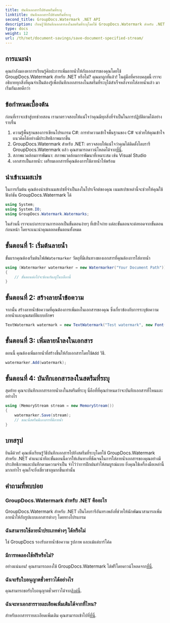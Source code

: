 ```yaml
---
title: บันทึกเอกสารไปยังสตรีมที่ระบุ
linktitle: บันทึกเอกสารไปยังสตรีมที่ระบุ
second_title: GroupDocs.Watermark .NET API
description: เรียนรู้วิธีบันทึกเอกสารลงในสตรีมที่ระบุโดยใช้ GroupDocs.Watermark สำหรับ .NET พร้อมคำแนะนำทีละขั้นตอนนี้ เหมาะสำหรับนักพัฒนาทุกระดับ
type: docs
weight: 12
url: /th/net/document-savings/save-document-specified-stream/
---
```

## การแนะนำ
คุณกำลังมองหาการเรียนรู้ศิลปะการเพิ่มลายน้ำให้กับเอกสารของคุณโดยใช้ GroupDocs.Watermark สำหรับ .NET หรือไม่? คุณมาถูกที่แล้ว! ในคู่มือที่ครอบคลุมนี้ เราจะอธิบายทุกสิ่งที่คุณจำเป็นต้องรู้เพื่อบันทึกเอกสารลงในสตรีมที่ระบุได้สำเร็จหลังจากใส่ลายน้ำแล้ว มาเริ่มกันเลยดีกว่า
## ข้อกำหนดเบื้องต้น
ก่อนที่เราจะเข้าสู่บทช่วยสอน เรามาตรวจสอบให้แน่ใจว่าคุณมีทุกสิ่งที่จำเป็นในการปฏิบัติตามได้อย่างราบรื่น
1. ความรู้พื้นฐานของการเขียนโปรแกรม C#: การทำความเข้าใจพื้นฐานของ C# จะช่วยให้คุณเข้าใจแนวคิดได้อย่างมีประสิทธิภาพมากขึ้น
2.  GroupDocs.Watermark สำหรับ .NET: ตรวจสอบให้แน่ใจว่าคุณได้ติดตั้งไลบรารี GroupDocs.Watermark แล้ว คุณสามารถดาวน์โหลดได้จาก[ที่นี่](https://releases.groupdocs.com/Watermark/net/).
3. สภาพแวดล้อมการพัฒนา: สภาพแวดล้อมการพัฒนาที่เหมาะสม เช่น Visual Studio
4. เอกสารเป็นลายน้ำ: เตรียมเอกสารที่คุณต้องการใช้ลายน้ำให้พร้อม
## นำเข้าเนมสเปซ
ในการเริ่มต้น คุณต้องนำเข้าเนมสเปซที่จำเป็นลงในโปรเจ็กต์ของคุณ เนมสเปซเหล่านี้จะช่วยให้คุณใช้ฟังก์ชัน GroupDocs.Watermark ได้
```csharp
using System;
using System.IO;
using GroupDocs.Watermark.Watermarks;
```
ในส่วนนี้ เราจะแบ่งกระบวนการออกเป็นขั้นตอนง่ายๆ ที่เข้าใจง่าย แต่ละขั้นตอนจะต่อยอดจากขั้นตอนก่อนหน้า โดยจะแนะนำคุณตลอดขั้นตอนทั้งหมด
## ขั้นตอนที่ 1: เริ่มต้นลายน้ำ
 ขั้นแรกคุณต้องเริ่มต้นไฟล์`Watermarker` วัตถุที่มีเส้นทางของเอกสารที่คุณต้องการใส่ลายน้ำ
```csharp
using (Watermarker watermarker = new Watermarker("Your Document Path"))
{
    // ขั้นตอนต่อไปจะซ้อนกันอยู่ในบล็อกนี้
}
```
## ขั้นตอนที่ 2: สร้างลายน้ำข้อความ
จากนั้น สร้างลายน้ำข้อความที่คุณต้องการเพิ่มลงในเอกสารของคุณ ซึ่งเกี่ยวข้องกับการระบุข้อความลายน้ำและคุณสมบัติแบบอักษร
```csharp
TextWatermark watermark = new TextWatermark("Test watermark", new Font("Arial", 12));
```
## ขั้นตอนที่ 3: เพิ่มลายน้ำลงในเอกสาร
 ตอนนี้ คุณต้องเพิ่มลายน้ำที่สร้างขึ้นให้กับเอกสารโดยใช้`Add` วิธี.
```csharp
watermarker.Add(watermark);
```
## ขั้นตอนที่ 4: บันทึกเอกสารลงในสตรีมที่ระบุ
สุดท้าย คุณจะบันทึกเอกสารลายน้ำลงในสตรีมที่ระบุ นี่คือที่ที่คุณกำหนดว่าจะบันทึกเอกสารที่ไหนและอย่างไร
```csharp
using (MemoryStream stream = new MemoryStream())
{
    watermarker.Save(stream);
    // ขณะนี้สตรีมมีเอกสารที่มีลายน้ำ
}
```
## บทสรุป
ยินดีด้วย! คุณเพิ่งเรียนรู้วิธีบันทึกเอกสารไปยังสตรีมที่ระบุโดยใช้ GroupDocs.Watermark สำหรับ .NET คำแนะนำทีละขั้นตอนนี้ควรให้เส้นทางที่ชัดเจนในการใส่ลายน้ำเอกสารของคุณอย่างมีประสิทธิภาพและบันทึกตามความจำเป็น จำไว้ว่าการฝึกฝนทำให้สมบูรณ์แบบ ยิ่งคุณใช้เครื่องมือเหล่านี้มากเท่าไร คุณก็จะยิ่งเชี่ยวชาญมากขึ้นเท่านั้น
## คำถามที่พบบ่อย
### GroupDocs.Watermark สำหรับ .NET คืออะไร
GroupDocs.Watermark สำหรับ .NET เป็นไลบรารีอันทรงพลังที่ช่วยให้นักพัฒนาสามารถเพิ่มลายน้ำให้กับรูปแบบเอกสารต่างๆ โดยทางโปรแกรม
### ฉันสามารถใช้ลายน้ำประเภทต่างๆ ได้หรือไม่
ใช่ GroupDocs รองรับลายน้ำข้อความ รูปภาพ และแม้แต่บาร์โค้ด
### มีการทดลองใช้ฟรีหรือไม่?
 อย่างแน่นอน! คุณสามารถลองใช้ GroupDocs.Watermark ได้ฟรีโดยดาวน์โหลดจาก[ที่นี่](https://releases.groupdocs.com/).
### ฉันจะรับใบอนุญาตชั่วคราวได้อย่างไร
 คุณสามารถขอรับใบอนุญาตชั่วคราวได้จาก[ลิงค์นี้](https://purchase.groupdocs.com/temporary-license/).
### ฉันจะหาเอกสารรายละเอียดเพิ่มเติมได้จากที่ไหน?
 สำหรับเอกสารรายละเอียดเพิ่มเติม คุณสามารถเข้าไปที่[ที่นี่](https://reference.groupdocs.com/Watermark/net/).